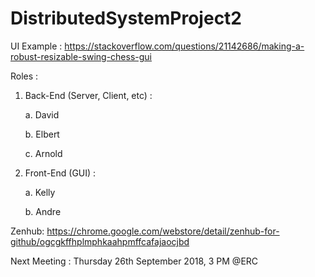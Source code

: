 # DistributedSystemProject2

UI Example : https://stackoverflow.com/questions/21142686/making-a-robust-resizable-swing-chess-gui

Roles :

  1. Back-End (Server, Client, etc) :
  
     a. David
  
     b. Elbert
  
     c. Arnold
  
  
  2. Front-End (GUI) :
  
     a. Kelly
  
     b. Andre
 
 
Zenhub: https://chrome.google.com/webstore/detail/zenhub-for-github/ogcgkffhplmphkaahpmffcafajaocjbd

Next Meeting : Thursday 26th September 2018, 3 PM @ERC
